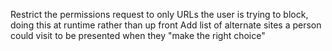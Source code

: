Restrict the permissions request to only URLs the user is trying to block, doing this at runtime rather than up front
Add list of alternate sites a person could visit to be presented when they "make the right choice" 